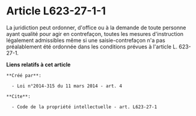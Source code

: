 # Article L623-27-1-1

La juridiction peut ordonner, d'office ou à la demande de toute personne ayant qualité pour agir en contrefaçon, toutes les
mesures d'instruction légalement admissibles même si une saisie-contrefaçon n'a pas préalablement été ordonnée dans les
conditions prévues à l'article L. 623-27-1.

**Liens relatifs à cet article**

	**Créé par**:

	  - Loi n°2014-315 du 11 mars 2014 - art. 4

	**Cite**:

	  - Code de la propriété intellectuelle - art. L623-27-1
